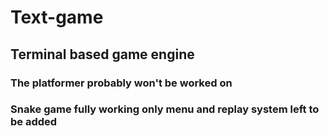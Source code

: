 # Text-game
## Terminal based game engine

### The platformer probably won't be worked on
### Snake game fully working only menu and replay system left to be added
